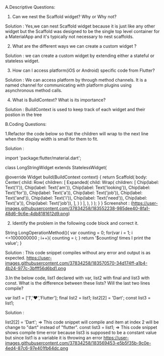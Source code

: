 A.Descriptive Questions:
1. Can we nest the Scaffold widget? Why or Why not?

Solution : Yes,we can nest Scaffold widget because it is just like any other widget but the Scaffold was designed to be the single top level container for a MaterialApp and it's typically not necessary to nest scaffolds.


2. What are the different ways we can create a custom widget ?

Solution : we can create a custom widget by extending either a stateful or stateless widget.


3. How can I access platform(iOS or Android) specific code from Flutter?

Solution : We can access platform by through method channels. It is a named channel for communicating with platform plugins using asynchronous method calls. 

4. What is BuildContext? What is its importance?

 Solution : BuildContext is used to keep track of each widget and their postion in the tree


B.Coding Questions:

1.Refactor the code below so that the children will wrap to the next line when the display width is small for them to fit.

Solution : 

import 'package:flutter/material.dart';

class LongStringWidget extends StatelessWidget{

  @override
  Widget build(BuildContext context) {
    return Scaffold(
      body: Center(
        child: Row(
          children: [
            Expanded(
                child: Wrap(
                  children: [
                    Chip(label: Text('I')),
                    Chip(label: Text('am')),
                    Chip(label: Text('looking')),
                    Chip(label: Text('for')),
                    Chip(label: Text('a')),
                    Chip(label: Text('job')),
                    Chip(label: Text('and')),
                    Chip(label: Text('i')),
                    Chip(label: Text('need')),
                    Chip(label: Text('a')),
                    Chip(label: Text('job')),
                  ],
                )
            )
          ],
        ),
      )
    );
  }
}
Screenshot : (https://user-images.githubusercontent.com/37834258/183552238-985dee40-8fa1-48d6-9c6e-4db8181612d9.png)

2. Identify the problem in the following code block and correct it.

String LongOperationMethod(){
  var counting = 0;
  for(var i = 1; i <=1000000000 ; i++){
    counting = i;
  }
  return '$counting! times I print the value';
}

Solution : This code snippet compiles without any error and output is as expected.
https://user-images.githubusercontent.com/37834258/183570570-34d174ff-a1b4-4b24-977c-3bfff56d6bd1.png


3.In the below code, list1 declared with var, list2 with final and list3 with const.
What is the difference between these lists? Will the last two lines compile?

var list1 = ['1','♥','Flutter'];
final list2 = list1;
list2[2] = 'Dart';
const list3 = list1;


Solution :

 list2[2] = 'Dart'; => This code snippet will compile and item at index 2 will be change to "dart" instead of "flutter". 
 const list3 = list1;  => This code snippet shows compile time error because list3 is supposed to be a constant value but since list1 is a variable it is throwing an error
 https://user-images.githubusercontent.com/37834258/183569453-e5b5f35b-9c0e-4ed4-87c6-97e401fb64dc.png

 

